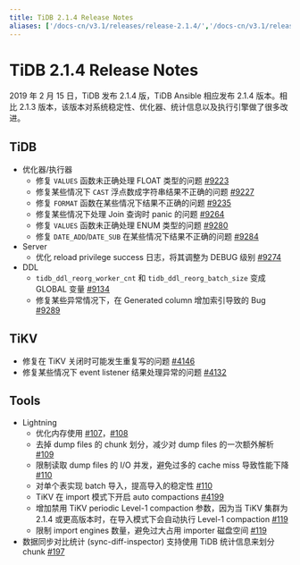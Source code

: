```yaml
---
title: TiDB 2.1.4 Release Notes
aliases: ['/docs-cn/v3.1/releases/release-2.1.4/','/docs-cn/v3.1/releases/2.1.4/']
---
```


# TiDB 2.1.4 Release Notes

2019 年 2 月 15 日，TiDB 发布 2.1.4 版，TiDB Ansible 相应发布 2.1.4 版本。相比 2.1.3 版本，该版本对系统稳定性、优化器、统计信息以及执行引擎做了很多改进。

## TiDB

+ 优化器/执行器
    - 修复 `VALUES` 函数未正确处理 FLOAT 类型的问题 [#9223](https://github.com/pingcap/tidb/pull/9223)
    - 修复某些情况下 `CAST` 浮点数成字符串结果不正确的问题 [#9227](https://github.com/pingcap/tidb/pull/9227)
    - 修复 `FORMAT` 函数在某些情况下结果不正确的问题 [#9235](https://github.com/pingcap/tidb/pull/9235)
    - 修复某些情况下处理 Join 查询时 panic 的问题 [#9264](https://github.com/pingcap/tidb/pull/9264)
    - 修复 `VALUES` 函数未正确处理 ENUM 类型的问题 [#9280](https://github.com/pingcap/tidb/pull/9280)
    - 修复 `DATE_ADD`/`DATE_SUB` 在某些情况下结果不正确的问题 [#9284](https://github.com/pingcap/tidb/pull/9284)
+ Server
    - 优化 reload privilege success 日志，将其调整为 DEBUG 级别 [#9274](https://github.com/pingcap/tidb/pull/9274)
+ DDL
    - `tidb_ddl_reorg_worker_cnt` 和 `tidb_ddl_reorg_batch_size` 变成 GLOBAL 变量 [#9134](https://github.com/pingcap/tidb/pull/9134)
    - 修复某些异常情况下，在 Generated column 增加索引导致的 Bug [#9289](https://github.com/pingcap/tidb/pull/9289)

## TiKV

- 修复在 TiKV 关闭时可能发生重复写的问题 [#4146](https://github.com/tikv/tikv/pull/4146)
- 修复某些情况下 event listener 结果处理异常的问题 [#4132](https://github.com/tikv/tikv/pull/4132)

## Tools

+ Lightning
    - 优化内存使用 [#107](https://github.com/pingcap/tidb-lightning/pull/107)，[#108](https://github.com/pingcap/tidb-lightning/pull/108)
    - 去掉 dump files 的 chunk 划分，减少对 dump files 的一次额外解析 [#109](https://github.com/pingcap/tidb-lightning/pull/109)
    - 限制读取 dump files 的 I/O 并发，避免过多的 cache miss 导致性能下降 [#110](https://github.com/pingcap/tidb-lightning/pull/110)
    - 对单个表实现 batch 导入，提高导入的稳定性 [#110](https://github.com/pingcap/tidb-lightning/pull/113)
    - TiKV 在 import 模式下开启 auto compactions [#4199](https://github.com/tikv/tikv/pull/4199)
    - 增加禁用 TiKV periodic Level-1 compaction 参数，因为当 TiKV 集群为 2.1.4 或更高版本时，在导入模式下会自动执行 Level-1 compaction [#119](https://github.com/pingcap/tidb-lightning/pull/119)
    - 限制 import engines 数量，避免过大占用 importer 磁盘空间 [#119](https://github.com/pingcap/tidb-lightning/pull/119)
+ 数据同步对比统计 (sync-diff-inspector) 支持使用 TiDB 统计信息来划分 chunk [#197](https://github.com/pingcap/tidb-tools/pull/197)